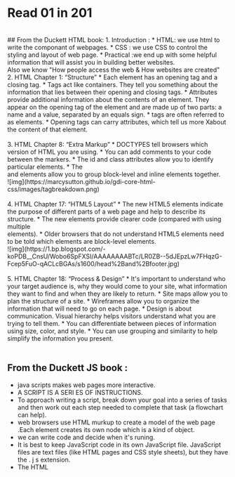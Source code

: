 # Read 01 in 201
<br/>
## From the Duckett HTML book:
1. Introduction :
  * HTML: we use html to write the componant of webpages.
  * CSS : we use CSS to control the styling and layout of web page.
  * Practical :we end up with some helpful information that will assist you in building better websites.

<br/>
Also we know "How people access the web & How websites are created"
<br/>
2. HTML Chapter 1: “Structure”
  * Each element has an opening tag and a closing tag.
  * Tags act like containers. They tell you something about the information that lies between their opening and closing tags.
  * Attributes provide additional information about the contents of an element. They appear on the opening tag of the element and are made up of two parts: a name and a value, separated by an equals sign.
  * tags are often referred to as elements.
  * Opening tags can carry attributes, which tell us more Xabout the content of that element.
<br/>
<br/>
3. HTML Chapter 8: “Extra Markup”
  * DOCTYPES tell browsers which version of HTML you
  are using.
  * You can add comments to your code between the
    <!-- and --> markers.
  * The id and class attributes allow you to     identify particular elements.
  * The <div> and <span> elements allow you to group
   block-level and inline elements together. <br/>
   ![img](https://marcysutton.github.io/gdi-core-html-css/images/tagbreakdown.png)
   <br/>
   <br/>
4. HTML Chapter 17: “HTML5 Layout”
 * The new HTML5 elements indicate the purpose of
   different parts of a web page and help to describe its structure.
 * The new elements provide clearer code (compared
   with using multiple <div> elements).
 * Older browsers that do not understand HTML5
   elements need to be told which elements are
   block-level elements. <br/>
   ![img](https://1.bp.blogspot.com/-koPDB__CnsU/Wobo6SpFXSI/AAAAAAAABTc/LR0ZB--5dJEpzLw7FHqzG-Fcep5FuO-qACLcBGAs/s1600/head%2Band%2Bfooter.jpg)
 <br/> <br/>
5. HTML Chapter 18: “Process & Design”
  * It's important to understand who your target audience
    is, why they would come to your site, what information
    they want to find and when they are likely to return.
  * Site maps allow you to plan the structure of a site.
  * Wireframes allow you to organize the information that
    will need to go on each page.
  * Design is about communication. Visual hierarchy helps
    visitors understand what you are trying to tell them.
  * You can differentiate between pieces of information
    using size, color, and style.
  * You can use grouping and similarity to help simplify
   the information you present.
   <br/>
   <br/>

## From the Duckett JS book :
  * java scripts makes web pages more interactive.
  * A SCRIPT IS A SERI ES OF INSTRUCTIONS.
  * To approach writing a script, break down your goal into a series of tasks and then work out each step needed to complete that task (a flowchart can help).
  * web browsers use HTML murkup to create a model of the web page .Each element creates its own node which is a kind of object.
  * we can write code and decide when it's runing. 
  * It is best to keep JavaScript code in its own JavaScript file. JavaScript files are text files (like HTML pages and
      CSS style sheets), but they have the . j s extension.
  * The HTML <script> element is used in HTML pages to tell the browser to load the JavaScript file (rather like the <link> element can be used to load a CSS file).
  * If you view the source code of the page in the browser, the JavaScript will not have changed the HTML, because the script works with the model of the web page that the browser has created. 
  <br/>
  ![img](https://clearlydecoded.com/assets/images/posts/2017-09-04-anatomy-of-html-tag/html-tag-attributes.png)